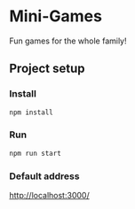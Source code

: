 # Mini-Games
Fun games for the whole family!

## Project setup
### Install
```bash
npm install
```

### Run
```bash
npm run start
```

### Default address
[http://localhost:3000/](http://localhost:3000/)